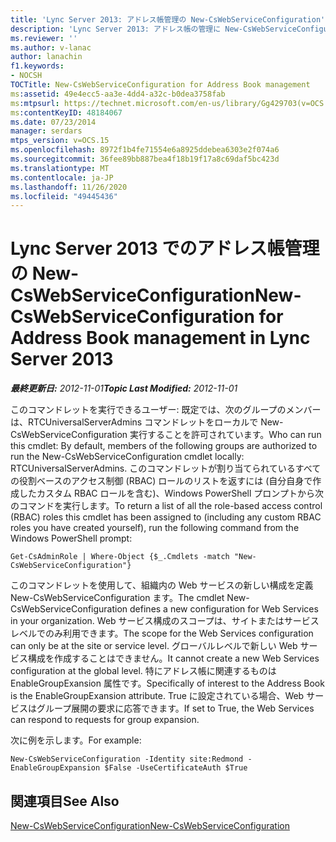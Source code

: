 ```yaml
---
title: 'Lync Server 2013: アドレス帳管理の New-CsWebServiceConfiguration'
description: 'Lync Server 2013: アドレス帳の管理に New-CsWebServiceConfiguration します。'
ms.reviewer: ''
ms.author: v-lanac
author: lanachin
f1.keywords:
- NOCSH
TOCTitle: New-CsWebServiceConfiguration for Address Book management
ms:assetid: 49e4ecc5-aa3e-4dd4-a32c-b0dea3758fab
ms:mtpsurl: https://technet.microsoft.com/en-us/library/Gg429703(v=OCS.15)
ms:contentKeyID: 48184067
ms.date: 07/23/2014
manager: serdars
mtps_version: v=OCS.15
ms.openlocfilehash: 8972f1b4fe71554e6a8925ddebea6303e2f074a6
ms.sourcegitcommit: 36fee89bb887bea4f18b19f17a8c69daf5bc423d
ms.translationtype: MT
ms.contentlocale: ja-JP
ms.lasthandoff: 11/26/2020
ms.locfileid: "49445436"
---
```

# <a name="new-cswebserviceconfiguration-for-address-book-management-in-lync-server-2013"></a><span data-ttu-id="763d4-103">Lync Server 2013 でのアドレス帳管理の New-CsWebServiceConfiguration</span><span class="sxs-lookup"><span data-stu-id="763d4-103">New-CsWebServiceConfiguration for Address Book management in Lync Server 2013</span></span>

<div data-xmlns="http://www.w3.org/1999/xhtml">

<div class="topic" data-xmlns="http://www.w3.org/1999/xhtml" data-msxsl="urn:schemas-microsoft-com:xslt" data-cs="https://msdn.microsoft.com/">

<div data-asp="https://msdn2.microsoft.com/asp">



</div>

<div id="mainSection">

<div id="mainBody"><span data-ttu-id="763d4-104">

<span> </span></span><span class="sxs-lookup"><span data-stu-id="763d4-104">

<span> </span></span></span>

<span data-ttu-id="763d4-105">_**最終更新日:** 2012-11-01_</span><span class="sxs-lookup"><span data-stu-id="763d4-105">_**Topic Last Modified:** 2012-11-01_</span></span>

<span data-ttu-id="763d4-106">このコマンドレットを実行できるユーザー: 既定では、次のグループのメンバーは、RTCUniversalServerAdmins コマンドレットをローカルで New-CsWebServiceConfiguration 実行することを許可されています。</span><span class="sxs-lookup"><span data-stu-id="763d4-106">Who can run this cmdlet: By default, members of the following groups are authorized to run the New-CsWebServiceConfiguration cmdlet locally: RTCUniversalServerAdmins.</span></span> <span data-ttu-id="763d4-107">このコマンドレットが割り当てられているすべての役割ベースのアクセス制御 (RBAC) ロールのリストを返すには (自分自身で作成したカスタム RBAC ロールを含む)、Windows PowerShell プロンプトから次のコマンドを実行します。</span><span class="sxs-lookup"><span data-stu-id="763d4-107">To return a list of all the role-based access control (RBAC) roles this cmdlet has been assigned to (including any custom RBAC roles you have created yourself), run the following command from the Windows PowerShell prompt:</span></span>

    Get-CsAdminRole | Where-Object {$_.Cmdlets -match "New-CsWebServiceConfiguration"}

<span data-ttu-id="763d4-108">このコマンドレットを使用して、組織内の Web サービスの新しい構成を定義 New-CsWebServiceConfiguration ます。</span><span class="sxs-lookup"><span data-stu-id="763d4-108">The cmdlet New-CsWebServiceConfiguration defines a new configuration for Web Services in your organization.</span></span> <span data-ttu-id="763d4-109">Web サービス構成のスコープは、サイトまたはサービスレベルでのみ利用できます。</span><span class="sxs-lookup"><span data-stu-id="763d4-109">The scope for the Web Services configuration can only be at the site or service level.</span></span> <span data-ttu-id="763d4-110">グローバルレベルで新しい Web サービス構成を作成することはできません。</span><span class="sxs-lookup"><span data-stu-id="763d4-110">It cannot create a new Web Services configuration at the global level.</span></span> <span data-ttu-id="763d4-111">特にアドレス帳に関連するものは EnableGroupExansion 属性です。</span><span class="sxs-lookup"><span data-stu-id="763d4-111">Specifically of interest to the Address Book is the EnableGroupExansion attribute.</span></span> <span data-ttu-id="763d4-112">True に設定されている場合、Web サービスはグループ展開の要求に応答できます。</span><span class="sxs-lookup"><span data-stu-id="763d4-112">If set to True, the Web Services can respond to requests for group expansion.</span></span>

<span data-ttu-id="763d4-113">次に例を示します。</span><span class="sxs-lookup"><span data-stu-id="763d4-113">For example:</span></span>

    New-CsWebServiceConfiguration -Identity site:Redmond -EnableGroupExpansion $False -UseCertificateAuth $True

<div>

## <a name="see-also"></a><span data-ttu-id="763d4-114">関連項目</span><span class="sxs-lookup"><span data-stu-id="763d4-114">See Also</span></span>


[<span data-ttu-id="763d4-115">New-CsWebServiceConfiguration</span><span class="sxs-lookup"><span data-stu-id="763d4-115">New-CsWebServiceConfiguration</span></span>](https://docs.microsoft.com/powershell/module/skype/New-CsWebServiceConfiguration)  
  

<span data-ttu-id="763d4-116"></div>

</div>

<span> </span>

</div>

</div>

</span><span class="sxs-lookup"><span data-stu-id="763d4-116"></div>

</div>

<span> </span>

</div>

</div>

</span></span></div>

